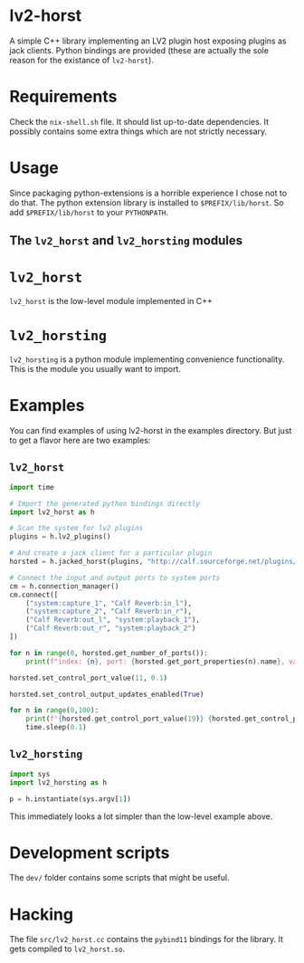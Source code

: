 # lv2-horst

A simple C++ library implementing an LV2 plugin host exposing plugins as jack clients. Python bindings are provided (these are actually the sole reason for the existance of `lv2-horst`).

# Requirements

Check the `nix-shell.sh` file. It should list up-to-date dependencies. It possibly contains some extra things which are not strictly necessary.

# Usage

Since packaging python-extensions is a horrible experience I chose not to do that. The python extension library is installed to `$PREFIX/lib/horst`. So add `$PREFIX/lib/horst` to your `PYTHONPATH`.

## The `lv2_horst` and `lv2_horsting` modules

# `lv2_horst`

`lv2_horst` is the low-level module implemented in C++

# `lv2_horsting`

`lv2_horsting` is a python module implementing convenience functionality. This is the module you usually want to import.

# Examples

You can find examples of using lv2-horst in the examples directory. But just to get a flavor here are two examples:

## `lv2_horst`

```python
import time

# Import the generated python bindings directly
import lv2_horst as h

# Scan the system for lv2 plugins
plugins = h.lv2_plugins()

# And create a jack client for a particular plugin
horsted = h.jacked_horst(plugins, "http://calf.sourceforge.net/plugins/Reverb")

# Connect the input and output ports to system ports
cm = h.connection_manager()
cm.connect([
    ("system:capture_1", "Calf Reverb:in_l"),
    ("system:capture_2", "Calf Reverb:in_r"),
    ("Calf Reverb:out_l", "system:playback_1"),
    ("Calf Reverb:out_r", "system:playback_2")
])

for n in range(0, horsted.get_number_of_ports()):
    print(f"index: {n}, port: {horsted.get_port_properties(n).name}, value: {horsted.get_control_port_value(n)}")

horsted.set_control_port_value(11, 0.1)

horsted.set_control_output_updates_enabled(True)

for n in range(0,100):
    print(f"{horsted.get_control_port_value(19)} {horsted.get_control_port_value(20)}")
    time.sleep(0.1)
```

## `lv2_horsting`

```python
import sys
import lv2_horsting as h

p = h.instantiate(sys.argv[1])
```

This immediately looks a lot simpler than the low-level example above.

# Development scripts

The `dev/` folder contains some scripts that might be useful.

# Hacking

The file `src/lv2_horst.cc` contains the `pybind11` bindings for the library. It gets compiled to `lv2_horst.so`.
